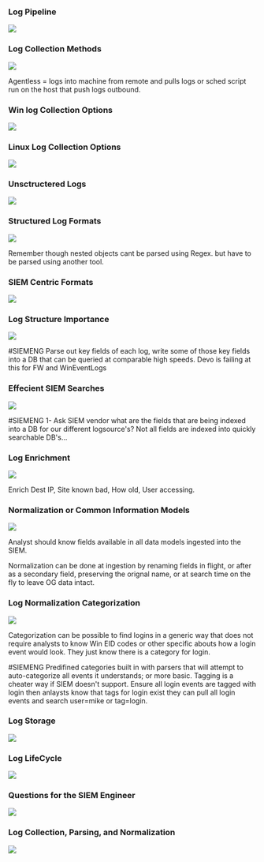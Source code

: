 
### Log Pipeline

![](../../../Media/Pasted%20image%2020230402162054.png)

### Log Collection Methods

![](../../../Media/Pasted%20image%2020230402162456.png)

Agentless = logs into machine from remote and pulls logs or sched script run on the host that push logs outbound. 


### Win log Collection Options 

![](../../../Media/Pasted%20image%2020230402162957.png)

### Linux Log Collection Options

![](../../../Media/Pasted%20image%2020230402163511.png)

### Unsctructered Logs

![](../../../Media/Pasted%20image%2020230402163843.png)

### Structured Log Formats

![](../../../Media/Pasted%20image%2020230402164207.png)

Remember though nested objects cant be parsed using Regex. but have to be parsed using another tool. 

### SIEM Centric Formats

![](../../../Media/Pasted%20image%2020230402164459.png)

### Log Structure Importance

![](../../../Media/Pasted%20image%2020230402164650.png)

#SIEMENG Parse out key fields of each log, write some of those key fields into a DB that can be queried at comparable high speeds. Devo is failing at this for FW and WinEventLogs


### Effecient SIEM Searches

![](../../../Media/Pasted%20image%2020230402164955.png)

#SIEMENG 1- Ask SIEM vendor what are the fields that are being indexed into a DB for our different logsource's? Not all fields are indexed into quickly searchable DB's...

### Log Enrichment

![](../../../Media/Pasted%20image%2020230402170012.png)

Enrich Dest IP, Site known bad, How old, User accessing. 

### Normalization or Common Information Models

![](../../../Media/Pasted%20image%2020230402170137.png)

Analyst should know fields available in all data models ingested into the SIEM. 

Normalization can be done at ingestion by renaming fields in flight, or after as a secondary field, preserving the orignal name, or at search time on the fly to leave OG data intact. 

### Log Normalization Categorization 

![](../../../Media/Pasted%20image%2020230402170716.png)

Categorization can be possible to find logins in a generic way that does not require analysts to know Win EID codes or other specific abouts how a login event would look. They just know there is a category for login. 

#SIEMENG Predifined categories built in with parsers that will attempt to auto-categorize all events it understands; or more basic. Tagging is a cheater way if SIEM doesn't support. Ensure all login events are tagged with login then anlaysts know that tags for login exist they can pull all login events and search user=mike or tag=login.

### Log Storage

![](../../../Media/Pasted%20image%2020230402171222.png)

### Log LifeCycle

![](../../../Media/Pasted%20image%2020230402171607.png)

### Questions for the SIEM Engineer

![](../../../Media/Pasted%20image%2020230402171754.png)

### Log Collection, Parsing, and Normalization 

![](../../../Media/Pasted%20image%2020230402171918.png)





